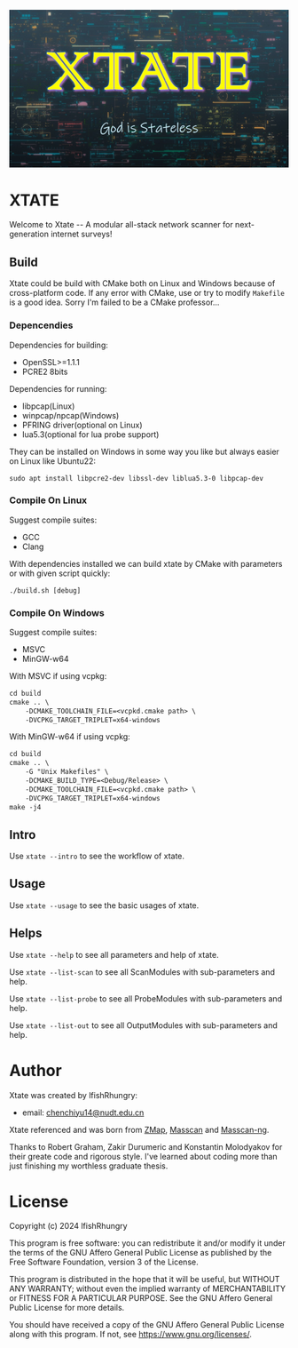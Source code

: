 ![state_poster](screenshots/poster.jpg)

# XTATE

Welcome to Xtate -- A modular all-stack network scanner for next-generation internet surveys!

## Build

Xtate could be build with CMake both on Linux and Windows because of cross-platform code.
If any error with CMake, use or try to modify `Makefile` is a good idea. Sorry I'm failed to be a CMake professor...

### Depencendies

Dependencies for building:

- OpenSSL>=1.1.1
- PCRE2 8bits

Dependencies for running:

- libpcap(Linux)
- winpcap/npcap(Windows)
- PFRING driver(optional on Linux)
- lua5.3(optional for lua probe support)

They can be installed on Windows in some way you like but always easier on Linux like Ubuntu22:

```
sudo apt install libpcre2-dev libssl-dev liblua5.3-0 libpcap-dev
```

### Compile On Linux

Suggest compile suites:

- GCC
- Clang

With dependencies installed we can build xtate by CMake with parameters or with given script quickly:

```
./build.sh [debug]
```

### Compile On Windows

Suggest compile suites:

- MSVC
- MinGW-w64

With MSVC if using vcpkg:

```
cd build
cmake .. \
    -DCMAKE_TOOLCHAIN_FILE=<vcpkd.cmake path> \
    -DVCPKG_TARGET_TRIPLET=x64-windows
```

With MinGW-w64 if using vcpkg:

```
cd build
cmake .. \
    -G "Unix Makefiles" \
    -DCMAKE_BUILD_TYPE=<Debug/Release> \
    -DCMAKE_TOOLCHAIN_FILE=<vcpkd.cmake path> \
    -DVCPKG_TARGET_TRIPLET=x64-windows
make -j4
```

## Intro

Use `xtate --intro` to see the workflow of xtate.

## Usage

Use `xtate --usage` to see the basic usages of xtate.

## Helps

Use `xtate --help` to see all parameters and help of xtate.

Use `xtate --list-scan` to see all ScanModules with sub-parameters and help.

Use `xtate --list-probe` to see all ProbeModules with sub-parameters and help.

Use `xtate --list-out` to see all OutputModules with sub-parameters and help.

# Author

Xtate was created by lfishRhungry:
- email: chenchiyu14@nudt.edu.cn

Xtate referenced and was born from
[ZMap](https://github.com/zmap/zmap),
[Masscan](https://github.com/robertdavidgraham/masscan/tree/master)
and [Masscan-ng](https://github.com/bi-zone/masscan-ng).

Thanks to Robert Graham, Zakir Durumeric and Konstantin Molodyakov for their greate code and rigorous style.
I've learned about coding more than just finishing my worthless graduate thesis.

# License

Copyright (c) 2024 lfishRhungry

This program is free software: you can redistribute it and/or modify
it under the terms of the GNU Affero General Public License as published by
the Free Software Foundation, version 3 of the License.

This program is distributed in the hope that it will be useful,
but WITHOUT ANY WARRANTY; without even the implied warranty of
MERCHANTABILITY or FITNESS FOR A PARTICULAR PURPOSE.  See the
GNU Affero General Public License for more details.

You should have received a copy of the GNU Affero General Public License
along with this program.  If not, see <https://www.gnu.org/licenses/>.
